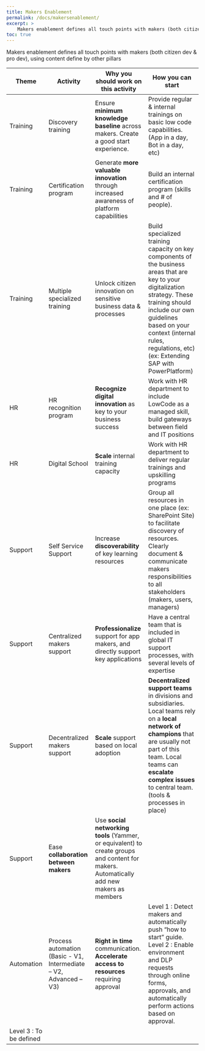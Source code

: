 ```yaml
---
title: Makers Enablement
permalink: /docs/makersenablement/
excerpt: >
    Makers enablement defines all touch points with makers (both citizen dev & pro dev), using content define by other pillars.
toc: true
---
```


Makers enablement defines all touch points with makers (both citizen dev & pro dev), using content define by other pillars

| Theme | Activity | **Why** you should work on this activity | **How** you can start |
| --- | --- | --- | --- |
| Training | Discovery training | Ensure **minimum knowledge baseline** across makers. Create a good start experience.| Provide regular & internal trainings on basic low code capabilities. (App in a day, Bot in a day, etc) |
| Training | Certification program | Generate **more valuable innovation** through increased awareness of platform capabilities | Build an internal certification program (skills and # of people). |
| Training | Multiple specialized training | Unlock citizen innovation on sensitive business data & processes | Build  specialized training capacity on key components of the business areas that are key to your digitalization strategy. These training should include our own guidelines based on your context (internal rules, regulations, etc) (ex:  Extending SAP with PowerPlatform) |
| HR | HR recognition program | **Recognize digital innovation** as key to your business success | Work with HR department to include LowCode as a managed skill, build gateways between field and IT positions |
| HR | Digital School | **Scale** internal training capacity | Work with HR department to deliver regular trainings and upskilling programs |
| Support | Self Service Support | Increase **discoverability** of key learning resources | Group all resources in one place (ex: SharePoint Site) to facilitate discovery of resources. Clearly document & communicate makers responsibilities to all stakeholders (makers, users, managers) |
| Support | Centralized makers support | **Professionalize** support for app makers, and directly support key applications | Have a central team that is included in global IT support processes, with several levels of expertise |
| Support | Decentralized makers support | **Scale** support based on local adoption | **Decentralized support teams** in divisions and subsidiaries. Local teams rely on a **local network of champions** that are usually not part of this team. Local teams can **escalate complex issues** to central team. (tools & processes in place) |
| Support | Ease **collaboration between makers** | Use **social networking tools** (Yammer, or equivalent) to create groups and content for makers. Automatically add new makers as members |
| Automation | Process automation (Basic - V1, Intermediate – V2, Advanced – V3) | **Right in time** communication. **Accelerate access to resources** requiring approval | Level 1 : Detect makers and automatically push “how to start” guide. Level 2 : Enable environment and DLP requests through online forms, approvals, and automatically perform actions based on approval.
Level 3 : To be defined |
